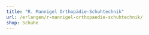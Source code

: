 ```yaml
---
title: "R. Mannigel Orthopädie-Schuhtechnik"
url: /erlangen/r-mannigel-orthopaedie-schuhtechnik/
shop: Schuhe
---
```

